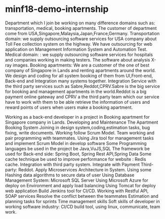 # minf18-demo-internship

Department which I join be working on many difference domains such as: transportation, medical, booking apartments. The customer of department come from USA,Singapore,Malaysia,Japan,France,Germany.
Transportation domain: we supply outsourcing software services for USA company about Toll Fee collection system on the highway. We have outsourcing for web application on Management Information System and Automation Test.
Medical domain: : we supply outsourcing software services for hospitals and companies working in making testers. The software about analysis X-ray images.
Booking apartments: We are a customer of the one of best company of Singapore in Lands and renting apartments around the world. We design and coding for all system booking of them from UI,Front-end, Back-end and Integration many systems together. 
Integration Service with the third party services such as Sabre,Reddot,CPRV.Sabre is the big service for booking and management apartments in the world.Reddot is a big payment online gateway and CPRV a the third party team which our service have to work with them to be able retrieve the information of users and reward points of users when users make a booking apartment. 


Working as a back-end developer in a project in Booking apartment for Singapore company in Lands.
Developing and Maintenance The Apartment Booking System
Joining in design system,coding,estimation tasks, bug fixing, write documents.
Working follow Scrum Model. Team working and pair programming with teammates.
Using Jira tool for management tasks and implement Scrum Model in develop software
Some Programming languages be used in the project be Java,VuJS,SQL
The framework be used for Back-end side: Spring Boot, Spring Rest API,Spring Data
Some cache technique be used to improve performance for website : Redis cache.
Integration with third party system.
Integrate with Payment Third-party: Reddot.
Apply Microservices Architecture in System.
Using some Hashing data algorithms to secure data of user
Using Database Management System: Microsoft SQL Server
Using Microsoft Azure for deploy on Environment and apply load balancing
Using Tomcat for deploy web application
Build Jenkins tool for CI/CD.
Working with Restful API, SOAP services
Resolve the conflict between the teammates
Estimation and planning tasks for sprints
Time management skills
Soft skills of developer in working software industry: CI/CD build tool, using linux, communicate, team work.
